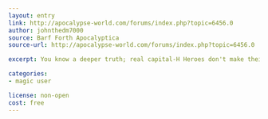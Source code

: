 ```yaml
---
layout: entry
link: http://apocalypse-world.com/forums/index.php?topic=6456.0
author: johnthedm7000
source: Barf Forth Apocalyptica
source-url: http://apocalypse-world.com/forums/index.php?topic=6456.0

excerpt: You know a deeper truth; real capital-H Heroes don't make their own luck. They take it.

categories:
- magic user

license: non-open
cost: free
---
```

